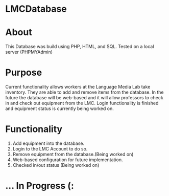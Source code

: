 # LMCDatabase
# About

This Database was build using PHP, HTML, and SQL. 
Tested on a local server (PHPMYAdmin)

# Purpose

Current functionality allows workers at the Language Media Lab take inventory.
They are able to add and remove items from the database. In the future the database
will be web-based and it will allow professors to check in and check out equipment
from the LMC. Login functionality is finished and equipment status is currently being worked on.

# Functionality

1. Add equipment into the database.
2. Login to the LMC Account to do so.
3. Remove equipment from the database.(Being worked on)
4. Web-based configuration for future implementation.
5. Checked in/out status (Being worked on)
# ... In Progress (:

